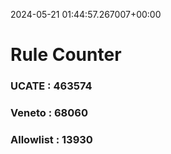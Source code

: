2024-05-21 01:44:57.267007+00:00
# Rule Counter 
 ### UCATE : 463574

 ### Veneto : 68060

 ### Allowlist : 13930